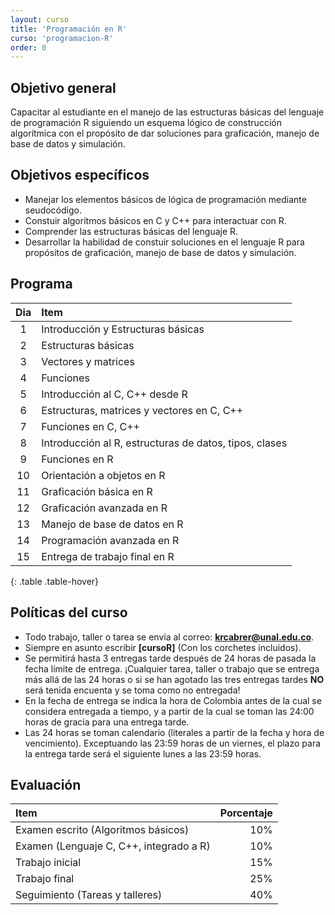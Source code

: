 ```yaml
---
layout: curso
title: 'Programación en R'
curso: 'programacion-R'
order: 0
---
```


## Objetivo general

   Capacitar al estudiante en el manejo de las estructuras básicas del
   lenguaje de programación R siguiendo un esquema lógico de construcción
   algorítmica con el propósito de dar soluciones para graficación,
   manejo de base de datos y simulación.

## Objetivos específicos

  - Manejar los elementos básicos de lógica de programación mediante seudocódigo.    
  - Constuir algoritmos básicos en C y C++ para interactuar con R.
  - Comprender las estructuras básicas del lenguaje R.
  - Desarrollar la habilidad de constuir soluciones en el lenguaje R
    para propósitos de graficación, manejo de base de datos y simulación.

## Programa

   | Dia | Item                                                   |
   |:---:|:-------------------------------------------------------|
   | 1   | Introducción y Estructuras básicas                     |
   | 2   | Estructuras básicas                                    |
   | 3   | Vectores y matrices                                    |
   | 4   | Funciones                                              |
   | 5   | Introducción al C, C++ desde R                         |
   | 6   | Estructuras, matrices y vectores en C, C++             |
   | 7   | Funciones en C, C++                                    |
   | 8   | Introducción al R, estructuras de datos, tipos, clases |
   | 9   | Funciones en R                                         |
   | 10  | Orientación a objetos en R                             |
   | 11  | Graficación básica en R                                |
   | 12  | Graficación avanzada en R                              |
   | 13  | Manejo de base de datos en R                           |
   | 14  | Programación avanzada en R                             |
   | 15  | Entrega de trabajo final en R                          |
{: .table .table-hover}

## Políticas del curso

   - Todo trabajo, taller o tarea se envía al correo: **krcabrer@unal.edu.co**.
   - Siempre en asunto escribir **[cursoR]** (Con los corchetes incluidos).
   - Se permitirá hasta 3 entregas tarde después de 24 horas de pasada la fecha
     límite de entrega. ¡Cualquier tarea, taller o trabajo que se entrega
     más allá de las 24 horas o si se han agotado las tres entregas tardes
     **NO** será tenida encuenta y se toma como no entregada!
   - En la fecha de entrega se indica la hora de Colombia antes de la cual
     se considera entregada a tiempo, y a partir de la cual se toman las 24:00
     horas de gracia para una entrega tarde.
   - Las 24 horas se toman calendario (literales a partir de la fecha y hora de
     vencimiento). Exceptuando las 23:59 horas de un viernes,
     el plazo para la entrega tarde será el siguiente lunes a las 23:59 horas.  

## Evaluación

  | Item | Porcentaje |
  |:-----|-----------:|
  | Examen escrito (Algoritmos básicos) | 10% |
  | Examen (Lenguaje C, C++, integrado a R) | 10% |
  | Trabajo inicial | 15% |
  | Trabajo final | 25% |
  | Seguimiento (Tareas y talleres) | 40% |
